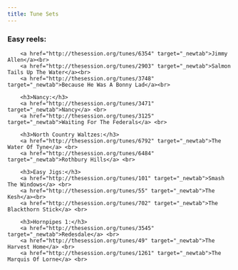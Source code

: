 ```yaml
---
title: Tune Sets
---
```


<div>
        <h3>Easy reels:</h3>

        <a href="http://thesession.org/tunes/6354" target="_newtab">Jimmy Allen</a><br>
        <a href="http://thesession.org/tunes/2903" target="_newtab">Salmon Tails Up The Water</a><br>
        <a href="http://thesession.org/tunes/3748" target="_newtab">Because He Was A Bonny Lad</a><br>

        <h3>Nancy:</h3>
        <a href="http://thesession.org/tunes/3471" target="_newtab">Nancy</a> <br>
        <a href="http://thesession.org/tunes/3125" target="_newtab">Waiting For The Federals</a> <br>

        <h3>North Country Waltzes:</h3>
        <a href="http://thesession.org/tunes/6792" target="_newtab">The Water Of Tyne</a> <br>
        <a href="http://thesession.org/tunes/6484" target="_newtab">Rothbury Hills</a> <br>

        <h3>Easy Jigs:</h3>
        <a href="http://thesession.org/tunes/101" target="_newtab">Smash The Windows</a> <br>
        <a href="http://thesession.org/tunes/55" target="_newtab">The Kesh</a><br>
        <a href="http://thesession.org/tunes/702" target="_newtab">The Blackthorn Stick</a> <br>

        <h3>Hornpipes 1:</h3>
        <a href="http://thesession.org/tunes/3545" target="_newtab">Redesdale</a> <br>
        <a href="http://thesession.org/tunes/49" target="_newtab">The Harvest Home</a> <br>
        <a href="http://thesession.org/tunes/1261" target="_newtab">The Marquis Of Lorne</a> <br>


</div>